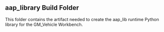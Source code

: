 ## aap_library Build Folder

This folder contains the artifact needed to create the aap_lib runtime Python library for the GM_Vehicle Workbench.

